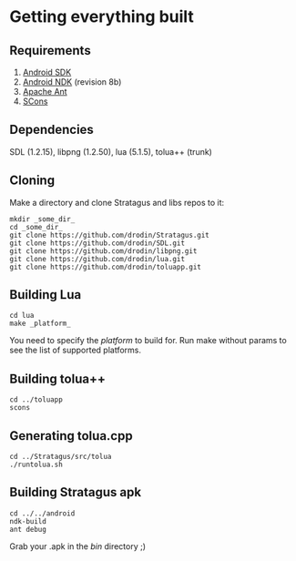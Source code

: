 Getting everything built
========================


Requirements
------------
1. [Android SDK](http://developer.android.com/sdk/index.html)
2. [Android NDK](http://developer.android.com/tools/sdk/ndk/index.html) (revision 8b)
3. [Apache Ant](http://ant.apache.org)
4. [SCons](http://www.scons.org)


Dependencies
------------
SDL (1.2.15), libpng (1.2.50), lua (5.1.5), tolua++ (trunk)


Cloning
-------
Make a directory and clone Stratagus and libs repos to it:

	mkdir _some_dir_
	cd _some_dir_
	git clone https://github.com/drodin/Stratagus.git
	git clone https://github.com/drodin/SDL.git
	git clone https://github.com/drodin/libpng.git
	git clone https://github.com/drodin/lua.git
	git clone https://github.com/drodin/toluapp.git


Building Lua
------------

	cd lua
	make _platform_

You need to specify the _platform_ to build for. Run make without params to see the list of supported platforms.


Building tolua++
----------------

	cd ../toluapp
	scons


Generating tolua.cpp
--------------------

	cd ../Stratagus/src/tolua
	./runtolua.sh


Building Stratagus apk
----------------------

	cd ../../android
	ndk-build
	ant debug

Grab your .apk in the _bin_ directory ;)
